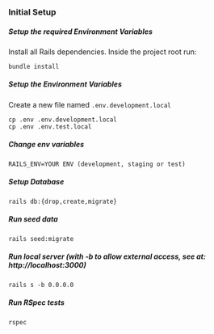 ### Initial Setup

##### Setup the required Environment Variables

Install all Rails dependencies. Inside the project root run:

```shell
bundle install
```

##### Setup the Environment Variables

Create a new file named `.env.development.local`

```shell
cp .env .env.development.local
cp .env .env.test.local
```

##### Change env variables
```shell
RAILS_ENV=YOUR ENV (development, staging or test)
```

##### Setup Database

```shell
rails db:{drop,create,migrate}
```

##### Run seed data

```shell
rails seed:migrate
```

##### Run local server (with -b to allow external access, see at: http://localhost:3000)

```shell
rails s -b 0.0.0.0
```

##### Run RSpec tests

```shell
rspec
```
